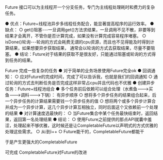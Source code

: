 





Future 接口可以为主线程开一个分支任务，专门为主线程处理耗时和费力的复杂任务。

● 优点：Future+线程池异步多线程任务配合，能显著提高程序的运行效率。
● 缺点：
    ○ get()阻塞---一旦调用get()方法求结果，一旦调用不见不散，非要等到结果才会离开，不管你是否计算完成，如果没有计算完成容易程序堵塞。
    ○ isDone()轮询---轮询的方式会耗费无谓的cpu资源，而且也不见得能及时得到计算结果，如果想要异步获取结果，
                    通常会以轮询的方式去获取结果，尽量不要阻塞。
● 结论：Future对于结果的获取不是很友好，只能通过阻塞或轮询的方式得到任务的结果。


Future 完成一些复杂的任务
● 对于简单的业务场景使用Future完全ok
● 回调通知：
    ○ 应对Future的完成时间，完成了可以告诉我，也就是我们的回调通知
    ○ 通过轮询的方式去判断任务是否完成这样非常占cpu并且代码也不优雅
● 创建异步任务：Future+线程池组合
● 多个任务前后依赖可以组合处理（水煮鱼--->买鱼--->调料--->下锅）： 有异步顺序
    ○ 想将多个异步任务的结果组合起来，后一个异步任务的计算结果需要钱一个异步任务的值
    ○ 想将两个或多个异步计算合并成为一个异步计算，这几个异步计算互相独立，同时后面这个又依赖前一个处理的结果
● 对计算速度选最快的：
    ○ 当Future集合中某个任务最快结束时，返回结果，返回第一名处理结果
● 结论：
    ○ 使用Future之前提供的那点API就囊中羞涩，处理起来不够优雅，这时候还是让CompletableFuture以声明式的方式优雅的处理这些需求。
    ○ 从i到i++
    ○ Future能干的，CompletableFuture都能干

于是产生更强大的CompletableFuture

可完成
CompletableFuture对Future的改进
